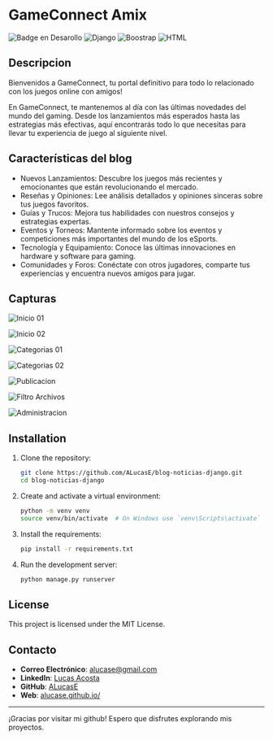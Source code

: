 # GameConnect Amix

![Badge en Desarollo](https://img.shields.io/badge/STATUS-EN%20DESAROLLO-green)
![Django](https://img.shields.io/badge/Django-4.2.x-blue)
![Boostrap](https://img.shields.io/badge/Boostrap-5.x-yellow)
![HTML](https://img.shields.io/badge/HTML-5-violet)

## Descripcion
Bienvenidos a GameConnect, tu portal definitivo para todo lo relacionado con los juegos online con amigos!

En GameConnect, te mantenemos al día con las últimas novedades del mundo del gaming. Desde los lanzamientos más esperados hasta las estrategias más efectivas, aquí encontrarás todo lo que necesitas para llevar tu experiencia de juego al siguiente nivel.



## Características del blog
- Nuevos Lanzamientos: Descubre los juegos más recientes y emocionantes que están revolucionando el mercado.
- Reseñas y Opiniones: Lee análisis detallados y opiniones sinceras sobre tus juegos favoritos.
- Guías y Trucos: Mejora tus habilidades con nuestros consejos y estrategias expertas.
- Eventos y Torneos: Mantente informado sobre los eventos y competiciones más importantes del mundo de los eSports.
- Tecnología y Equipamiento: Conoce las últimas innovaciones en hardware y software para gaming.
- Comunidades y Foros: Conéctate con otros jugadores, comparte tus experiencias y encuentra nuevos amigos para jugar.

## Capturas
![Inicio 01](https://github.com/ALucasE/blog-noticias-django/blob/main/capturas/Captura%20de%20pantalla_11-8-2024_22322_127.0.0.1.jpeg?raw=true)

![Inicio 02](https://github.com/ALucasE/blog-noticias-django/blob/main/capturas/Captura%20de%20pantalla_11-8-2024_22333_127.0.0.1.jpeg?raw=true)

![Categorias 01](https://github.com/ALucasE/blog-noticias-django/blob/main/capturas/Captura%20de%20pantalla_11-8-2024_22346_127.0.0.1.jpeg?raw=true)

![Categorias 02](https://github.com/ALucasE/blog-noticias-django/blob/main/capturas/Captura%20de%20pantalla_11-8-2024_22354_127.0.0.1.jpeg?raw=true)

![Publicacion](https://github.com/ALucasE/blog-noticias-django/blob/main/capturas/Captura%20de%20pantalla_11-8-2024_22427_127.0.0.1.jpeg?raw=true)

![Filtro Archivos](https://github.com/ALucasE/blog-noticias-django/blob/main/capturas/Captura%20de%20pantalla_11-8-2024_22649_127.0.0.1.jpeg?raw=true)

![Administracion](https://github.com/ALucasE/blog-noticias-django/blob/main/capturas/Captura%20de%20pantalla_11-8-2024_22532_127.0.0.1.jpeg?raw=true)




## Installation

1. Clone the repository:
    ```sh
    git clone https://github.com/ALucasE/blog-noticias-django.git
    cd blog-noticias-django
    ```

2. Create and activate a virtual environment:
    ```sh
    python -m venv venv
    source venv/bin/activate  # On Windows use `venv\Scripts\activate`
    ```

3. Install the requirements:
    ```sh
    pip install -r requirements.txt
    ```

4. Run the development server:
    ```sh
    python manage.py runserver
    ```

## License

This project is licensed under the MIT License.

## Contacto

- **Correo Electrónico**: alucase@gmail.com
- **LinkedIn**: [Lucas Acosta](https://www.linkedin.com/in/alucase/)
- **GitHub**: [ALucasE](https://github.com/ALucasE)
- **Web**: [alucase.github.io/](https://alucase.github.io/)

---


¡Gracias por visitar mi github! Espero que disfrutes explorando mis proyectos.
